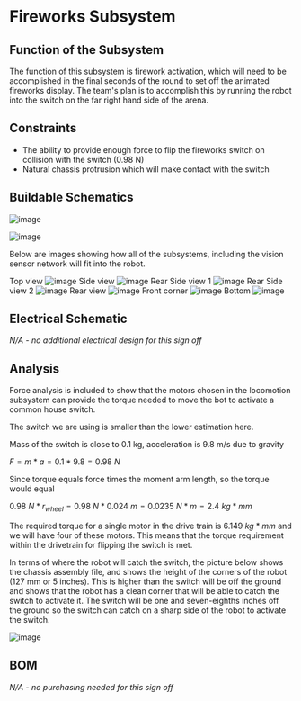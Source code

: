 # Fireworks Subsystem

## Function of the Subsystem

The function of this subsystem is firework activation, which will need to be accomplished in the final seconds of the round to set off the animated fireworks display. The team's plan is to accomplish this by running the robot into the switch on the far right hand side of the arena.

## Constraints

- The ability to provide enough force to flip the fireworks switch on collision with the switch (0.98 N)
- Natural chassis protrusion which will make contact with the switch

## Buildable Schematics

![image](https://github.com/nathan-gardner/CapstoneRepo/blob/Team2_Fireworks_Signoff/Documentation/Images/FireWorks/ChassiFullView.png)

![image](https://github.com/nathan-gardner/CapstoneRepo/blob/Team2_Fireworks_Signoff/Documentation/Images/FireWorks/ChassisTopView.png)

Below are images showing how all of the subsystems, including the vision sensor network will fit into the robot.

Top view
![image](https://user-images.githubusercontent.com/30758520/217405647-4aef4118-8f63-4c85-bbfe-5125365fd0a0.png)
Side view
![image](https://user-images.githubusercontent.com/30758520/217405754-b7508cac-6b67-48e5-bc1c-969beabe3828.png)
Rear Side view 1
![image](https://user-images.githubusercontent.com/30758520/217406171-b0454923-5b69-47fe-aef1-dd19d3acfe9c.png)
Rear Side view 2
![image](https://user-images.githubusercontent.com/30758520/217406076-af1fa457-ba10-4bc0-bd10-c326b97fa633.png)
Rear view
![image](https://user-images.githubusercontent.com/30758520/217406232-0fdc2a19-cdb0-42c5-bda1-3b213afa7b6e.png)
Front corner
![image](https://user-images.githubusercontent.com/30758520/217406258-9ac6acc2-2f57-4e2d-a900-f2ad3f18a0f0.png)
Bottom
![image](https://user-images.githubusercontent.com/30758520/217406342-82d7b362-cc9f-40ac-a97d-a80c6cf51ee9.png)

## Electrical Schematic

*N/A - no additional electrical design for this sign off*

## Analysis

Force analysis is included to show that the motors chosen in the locomotion subsystem can provide the torque needed to move the bot to activate a common house switch. 

The switch we are using is smaller than the lower estimation here.

Mass of the switch is close to 0.1 kg, acceleration is 9.8 m/s due to gravity

$F = m \ast a = 0.1 \ast 9.8 = 0.98\ N$

Since torque equals force times the moment arm length, so the torque would equal 

$0.98\ N \ast r_{wheel} = 0.98\ N \ast 0.024\ m = 0.0235\ N \ast m = 2.4\ kg \ast mm$ 

The required torque for a single motor in the drive train is 6.149 $kg \ast mm$ and we will have four of these motors. This means that the torque requirement within the drivetrain for flipping the switch is met. 

In terms of where the robot will catch the switch, the picture below shows the chassis assembly file, and shows the height of the corners of the robot (127 mm or 5 inches). This is higher than the switch will be off the ground and shows that the robot has a clean corner that will be able to catch the switch to activate it. The switch will be one and seven-eighths inches off the ground so the switch can catch on a sharp side of the robot to activate the switch.

![image](https://user-images.githubusercontent.com/30758520/217141747-341ffa6a-f6dc-4641-96af-541424a470a6.png)

## BOM

*N/A - no purchasing needed for this sign off*
